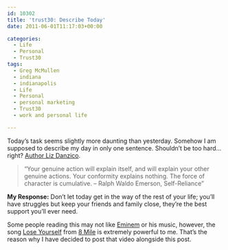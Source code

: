 ```yaml
---
id: 10302
title: 'trust30: Describe Today'
date: 2011-06-01T11:17:03+00:00

categories:
  - Life
  - Personal
  - Trust30
tags:
  - Greg McMullen
  - indiana
  - indianapolis
  - Life
  - Personal
  - personal marketing
  - Trust30
  - work and personal life

---
```

Today&#8217;s task seems slightly more daunting than yesterday. Somehow I am supposed to describe my day in only one sentence. Shouldn&#8217;t be too hard&#8230;right? [Author Liz Danzico](http://dis.bobulate.com/about/).

> &#8220;Your genuine action will explain itself, and will explain your other genuine actions. Your conformity explains nothing. The force of character is cumulative. – Ralph Waldo Emerson, Self-Reliance&#8221;

**My Response:** Don&#8217;t let today get in the way of the rest of your life; you&#8217;ll have struggles but keep your friends and family close, they&#8217;re the best support you&#8217;ll ever need.

Some people reading this may not like [Eminem](http://en.wikipedia.org/wiki/Eminem) or his music, however, the song [Lose Yourself](http://en.wikipedia.org/wiki/Lose_Yourself) from [8 Mile](http://www.imdb.com/title/tt0298203/) is extremely powerful to me. That&#8217;s the reason why I have decided to post that video alongside this post.
